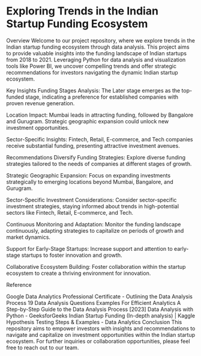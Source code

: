 # Exploring Trends in the Indian Startup Funding Ecosystem
Overview
Welcome to our project repository, where we explore trends in the Indian startup funding ecosystem through data analysis. This project aims to provide valuable insights into the funding landscape of Indian startups from 2018 to 2021. Leveraging Python for data analysis and visualization tools like Power BI, we uncover compelling trends and offer strategic recommendations for investors navigating the dynamic Indian startup ecosystem.

Key Insights Funding Stages Analysis: The Later stage emerges as the top-funded stage, indicating a preference for established companies with proven revenue generation.

Location Impact: Mumbai leads in attracting funding, followed by Bangalore and Gurugram. Strategic geographic expansion could unlock new investment opportunities.

Sector-Specific Insights: Fintech, Retail, E-commerce, and Tech companies receive substantial funding, presenting attractive investment avenues.

Recommendations Diversify Funding Strategies: Explore diverse funding strategies tailored to the needs of companies at different stages of growth.

Strategic Geographic Expansion: Focus on expanding investments strategically to emerging locations beyond Mumbai, Bangalore, and Gurugram.

Sector-Specific Investment Considerations: Consider sector-specific investment strategies, staying informed about trends in high-potential sectors like Fintech, Retail, E-commerce, and Tech.

Continuous Monitoring and Adaptation: Monitor the funding landscape continuously, adapting strategies to capitalize on periods of growth and market dynamics.

Support for Early-Stage Startups: Increase support and attention to early-stage startups to foster innovation and growth.

Collaborative Ecosystem Building: Foster collaboration within the startup ecosystem to create a thriving environment for innovation.

Reference

Google Data Analytics Professional Certificate - Outlining the Data Analysis Process
19 Data Analysis Questions Examples For Efficient Analytics
A Step-by-Step Guide to the Data Analysis Process [2023]
Data Analysis with Python - GeeksforGeeks
Indian Startup Funding (In-depth analysis) | Kaggle
Hypothesis Testing Steps & Examples - Data Analytics
Conclusion This repository aims to empower investors with insights and recommendations to navigate and capitalize on investment opportunities within the Indian startup ecosystem. For further inquiries or collaboration opportunities, please feel free to reach out to our team.
